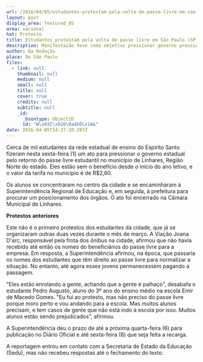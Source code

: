 ```yaml
---
url: /2016/04/05/estudantes-protestam-pela-volta-de-passe-livre-em-sao-paulo-sp/
layout: post
display_area: featured_05
area: nacional
hat: Protesto
title: Estudantes protestam pela volta de passe livre em São Paulo (SP)
description: Manifestação teve como objetivo pressionar governo pressionar pela volta do benefício; alunos da redes estadual estão pa
author: Da Redação
place: De São Paulo
files:
  - link: null
    thumbnail: null
    medium: null
    small: null
    title: null
    cover: true
    credits: null
    subtitle: null
    _id:
      _bsontype: ObjectID
      id: "W\x03Í\x926\0aãhÓ\x1A&"
date: 2016-04-05T14:37:20.297Z
---
```

<p>Cerca de mil estudantes da rede estadual de ensino do Esp&iacute;rito Santo fizeram nesta sexta-feira (1) um ato para pressionar o governo estadual pelo retorno do passe livre estudantil no munic&iacute;pio de Linhares, Regi&atilde;o Norte do estado. Eles est&atilde;o sem o benef&iacute;cio desde o in&iacute;cio do ano letivo, e o valor da tarifa no munic&iacute;pio &eacute; de R$2,60.</p>

<p>Os alunos se concentraram no centro da cidade e se encaminharam &agrave; Superintend&ecirc;ncia Regional de Educa&ccedil;&atilde;o e, em seguida, &agrave; prefeitura para procurar um posicionamento dos &oacute;rg&atilde;os. O ato foi encerrado na C&acirc;mara Municipal de Linhares.</p>

<p><strong>Protestos anteriores</strong></p>

<p>Este n&atilde;o &eacute; o primeiro protestos dos estudantes da cidade, que j&aacute; se organizaram outras duas vezes durante o m&ecirc;s de mar&ccedil;o. A Via&ccedil;&atilde;o Joana D&#39;arc, respons&aacute;vel pela frota dos &ocirc;nibus na cidade, afirmou que n&atilde;o havia recebido at&eacute; ent&atilde;o os nomes do benefici&aacute;rios do passe livre para a empresa. Em resposta, a Superintend&ecirc;ncia afirmou, na &eacute;poca, que passaria os nomes dos estudantes que t&ecirc;m direito ao passe livre para normalizar a situa&ccedil;&atilde;o. No entanto, at&eacute; agora esses jovens permanecessem pagando a passagem.</p>

<p>&quot;Eles est&atilde;o enrolando a gente, achando que a gente &eacute; palha&ccedil;o&quot;, desabafa o estudante Pedro Augusto, aluno do 3&ordm; ano do ensino m&eacute;dio na escola Emir de Macedo Gomes. &quot;Eu fui ao protesto, mas n&atilde;o preciso do passe livre porque moro perto e vou andando para a escola. Mas muitos alunos precisam, e tem casos de gente que n&atilde;o est&aacute; indo &agrave; escola por isso. Muitos alunos est&atilde;o sendo prejudicados&quot;, afirmou.</p>

<p>A Superintend&ecirc;ncia deu o prazo de at&eacute; a pr&oacute;xima quarta-feira (6) para publica&ccedil;&atilde;o no Di&aacute;rio Oficial e at&eacute; sexta-feira (8) que seja feita a recarga.</p>

<p>A reportagem entrou em contato com a Secretaria de Estado da Educa&ccedil;&atilde;o (Sedu), mas n&atilde;o recebeu respostas at&eacute; o fechamento do texto.</p>

<p>&nbsp;</p>

